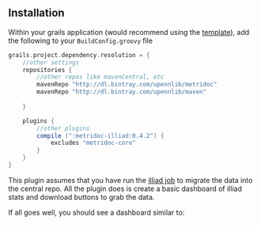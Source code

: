 Installation
------------

Within your grails application (would recommend using the 
[template](https://github.com/metridoc/metridoc-template-grails-app)), add the following to your `BuildConfig.groovy` file

```groovy
grails.project.dependency.resolution = {
    //other settings
    repositories {
        //other repos like mavenCentral, etc
        mavenRepo "http://dl.bintray.com/upennlib/metridoc"
        mavenRepo "http://dl.bintray.com/upennlib/maven"
        
    }

    plugins {
        //other plugins
        compile (":metridoc-illiad:0.4.2") {
            excludes "metridoc-core"
        }
    }
}
```

This plugin assumes that you have run the [illiad job](http://github.com/metridoc/metridoc-job-illiad) to migrate the data 
into the central repo.  All the plugin does is create a basic dashboard of illiad stats and download buttons to grab the 
data.

If all goes well, you should see a dashboard similar to:




